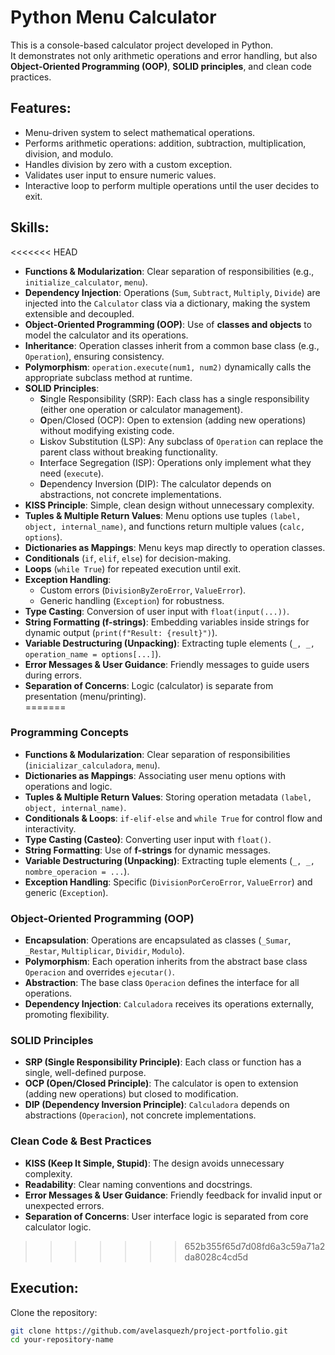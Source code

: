 # **Python Menu Calculator**

This is a console-based calculator project developed in Python.  
It demonstrates not only arithmetic operations and error handling, but also **Object-Oriented Programming (OOP)**, **SOLID principles**, and clean code practices.

## **Features:**

- Menu-driven system to select mathematical operations.  
- Performs arithmetic operations: addition, subtraction, multiplication, division, and modulo.  
- Handles division by zero with a custom exception.  
- Validates user input to ensure numeric values.  
- Interactive loop to perform multiple operations until the user decides to exit.  

## **Skills:**

<<<<<<< HEAD
- **Functions & Modularization**: Clear separation of responsibilities (e.g., `initialize_calculator`, `menu`).  
- **Dependency Injection**: Operations (`Sum`, `Subtract`, `Multiply`, `Divide`) are injected into the `Calculator` class via a dictionary, making the system extensible and decoupled.  
- **Object-Oriented Programming (OOP)**: Use of **classes and objects** to model the calculator and its operations.  
- **Inheritance**: Operation classes inherit from a common base class (e.g., `Operation`), ensuring consistency.  
- **Polymorphism**: `operation.execute(num1, num2)` dynamically calls the appropriate subclass method at runtime.  
- **SOLID Principles**:  
  - **S**ingle Responsibility (SRP): Each class has a single responsibility (either one operation or calculator management).  
  - **O**pen/Closed (OCP): Open to extension (adding new operations) without modifying existing code.  
  - **L**iskov Substitution (LSP): Any subclass of `Operation` can replace the parent class without breaking functionality.  
  - **I**nterface Segregation (ISP): Operations only implement what they need (`execute`).  
  - **D**ependency Inversion (DIP): The calculator depends on abstractions, not concrete implementations.  
- **KISS Principle**: Simple, clean design without unnecessary complexity.  
- **Tuples & Multiple Return Values**: Menu options use tuples `(label, object, internal_name)`, and functions return multiple values (`calc, options`).  
- **Dictionaries as Mappings**: Menu keys map directly to operation classes.  
- **Conditionals** (`if`, `elif`, `else`) for decision-making.  
- **Loops** (`while True`) for repeated execution until exit.  
- **Exception Handling**:  
  - Custom errors (`DivisionByZeroError`, `ValueError`).  
  - Generic handling (`Exception`) for robustness.  
- **Type Casting**: Conversion of user input with `float(input(...))`.  
- **String Formatting (f-strings)**: Embedding variables inside strings for dynamic output (`print(f"Result: {result}")`).  
- **Variable Destructuring (Unpacking)**: Extracting tuple elements (`_, _, operation_name = options[...]`).  
- **Error Messages & User Guidance**: Friendly messages to guide users during errors.  
- **Separation of Concerns**: Logic (calculator) is separate from presentation (menu/printing).  
=======
### **Programming Concepts**
- **Functions & Modularization**: Clear separation of responsibilities (`inicializar_calculadora`, `menu`).  
- **Dictionaries as Mappings**: Associating user menu options with operations and logic.  
- **Tuples & Multiple Return Values**: Storing operation metadata `(label, object, internal_name)`.  
- **Conditionals & Loops**: `if-elif-else` and `while True` for control flow and interactivity.  
- **Type Casting (Casteo)**: Converting user input with `float()`.  
- **String Formatting**: Use of **f-strings** for dynamic messages.  
- **Variable Destructuring (Unpacking)**: Extracting tuple elements (`_, _, nombre_operacion = ...`).  
- **Exception Handling**: Specific (`DivisionPorCeroError`, `ValueError`) and generic (`Exception`).  

### **Object-Oriented Programming (OOP)**
- **Encapsulation**: Operations are encapsulated as classes (`_Sumar`, `_Restar`, `Multiplicar`, `Dividir`, `Modulo`).  
- **Polymorphism**: Each operation inherits from the abstract base class `Operacion` and overrides `ejecutar()`.  
- **Abstraction**: The base class `Operacion` defines the interface for all operations.  
- **Dependency Injection**: `Calculadora` receives its operations externally, promoting flexibility.  

### **SOLID Principles**
- **SRP (Single Responsibility Principle)**: Each class or function has a single, well-defined purpose.  
- **OCP (Open/Closed Principle)**: The calculator is open to extension (adding new operations) but closed to modification.  
- **DIP (Dependency Inversion Principle)**: `Calculadora` depends on abstractions (`Operacion`), not concrete implementations.  

### **Clean Code & Best Practices**
- **KISS (Keep It Simple, Stupid)**: The design avoids unnecessary complexity.  
- **Readability**: Clear naming conventions and docstrings.  
- **Error Messages & User Guidance**: Friendly feedback for invalid input or unexpected errors.  
- **Separation of Concerns**: User interface logic is separated from core calculator logic.  
>>>>>>> 652b355f65d7d08fd6a3c59a71a2da8028c4cd5d

## **Execution:**

Clone the repository:

```bash
git clone https://github.com/avelasquezh/project-portfolio.git
cd your-repository-name
